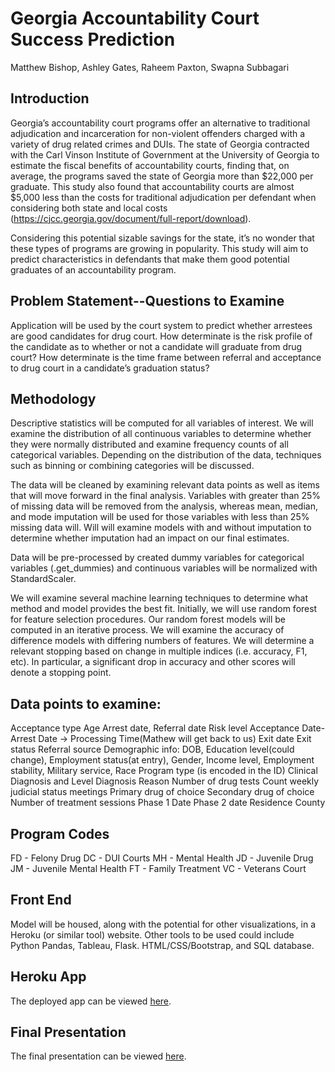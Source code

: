 # Georgia Accountability Court Success Prediction

Matthew Bishop, Ashley Gates, Raheem Paxton, Swapna Subbagari


## Introduction

Georgia’s accountability court programs offer an alternative to traditional adjudication and incarceration for non-violent offenders charged with a variety of drug related crimes and DUIs. The state of Georgia contracted with the Carl Vinson Institute of Government at the University of Georgia to estimate the fiscal benefits of accountability courts, finding that, on average, the programs  saved the state of Georgia more than $22,000 per graduate. This study also found that accountability courts are almost $5,000 less than the costs for traditional adjudication per defendant when considering both state and local costs (https://cjcc.georgia.gov/document/full-report/download).

Considering this potential sizable savings for the state, it’s no wonder that these types of programs are growing in popularity. This study will aim to predict characteristics in defendants that make them good potential graduates of an accountability program. 


## Problem Statement--Questions to Examine

Application will be used by the court system to predict whether arrestees are good candidates for drug court. How determinate is the risk profile of the candidate as to whether or not a candidate will graduate from drug court? How determinate is the time frame between referral and acceptance to drug court in a candidate’s graduation status? 

## Methodology

Descriptive statistics will be computed for all variables of interest.  We will examine the distribution of all continuous variables to determine whether they were normally distributed and examine frequency counts of all categorical variables. Depending on the distribution of the data, techniques such as binning or combining categories will be discussed. 
 
The data will be cleaned by examining relevant data points as well as items that will move forward in the final analysis. Variables with greater than 25% of missing data will be removed from the analysis, whereas mean, median, and mode imputation will be used for those variables with less than 25% missing data will. Will will examine models with and without imputation to determine whether imputation had an impact on our final estimates.

Data will be pre-processed by created dummy variables for categorical variables (.get_dummies) and continuous variables will be normalized with StandardScaler.

We will examine several machine learning techniques to determine what method and model provides the best fit.  Initially, we will use random forest for feature selection procedures. Our random forest models will be computed in an iterative process.  We will examine the accuracy of difference models with differing numbers of features.  We will determine a relevant stopping based on change in multiple indices (i.e. accuracy, F1, etc).  In particular, a significant drop in accuracy and other scores will denote a stopping point. 

## Data points to examine:

Acceptance type
Age
Arrest date, 
Referral date
Risk level
Acceptance Date- Arrest Date → Processing Time(Mathew will get back to us)
Exit date
Exit status
Referral source
Demographic info: DOB, Education level(could change), Employment status(at entry), Gender, Income level, Employment stability, Military service, Race
Program type (is encoded in the ID)
Clinical Diagnosis and Level
Diagnosis Reason
Number of drug tests
Count weekly judicial status meetings 
Primary drug of choice
Secondary drug of choice
Number of treatment sessions
Phase 1 Date
Phase 2 date
Residence County



## Program Codes
FD - Felony Drug
DC - DUI Courts
MH - Mental Health
JD - Juvenile Drug
JM - Juvenile Mental Health
FT - Family Treatment
VC - Veterans Court


## Front End

Model will be housed, along with the potential for other visualizations, in a Heroku (or similar tool) website. Other tools to be used could include Python Pandas, Tableau, Flask. HTML/CSS/Bootstrap, and SQL database. 

## Heroku App

The deployed app can be viewed [here]( https://ga-court-success-prediction.herokuapp.com/).

## Final Presentation

The final presentation can be viewed [here](https://docs.google.com/presentation/d/1AE77PszJ4ofK1i53RgwURCI_WWxfZl6L0TatMaF7tqk/edit#slide=id.gfc94c3dec1_0_75).
